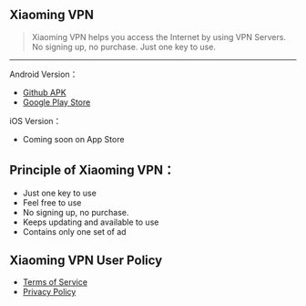 ## Xiaoming VPN

> Xiaoming VPN helps you access the Internet by using VPN Servers. No signing up, no purchase. Just one key to use. 
------

Android Version：
- [Github APK](https://github.com/xm19/a/raw/master/xiaoming-2.1.2.apk) 
- [Google Play Store](http://play.google.com/store/apps/details?id=com.xiaoming.vpn)  


iOS Version：
- Coming soon on App Store


## Principle of Xiaoming VPN：
- Just one key to use
- Feel free to use
- No signing up, no purchase.
- Keeps updating and available to use
- Contains only one set of ad 

## Xiaoming VPN User Policy

- [Terms of Service](https://github.com/xm19/w/blob/master/terms-of-service.md "Terms of Service") 
- [Privacy Policy](https://github.com/xm19/w/blob/master/privacy-policy.md "Privacy Policy")  

